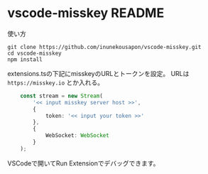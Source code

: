 # vscode-misskey README

使い方

```
git clone https://github.com/inunekousapon/vscode-misskey.git
cd vscode-misskey
npm install
```

extensions.tsの下記にmisskeyのURLとトークンを設定。
URLは `https://misskey.io` とか入れる。

```typescript
	const stream = new Stream(
		'<< input misskey server host >>',
		{
			token: '<< input your token >>'
		},
		{
			WebSocket: WebSocket
		}
	);
```

VSCodeで開いてRun Extensionでデバッグできます。
